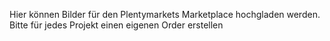 Hier können Bilder für den Plentymarkets Marketplace hochgladen werden. Bitte für jedes Projekt einen eigenen Order erstellen
